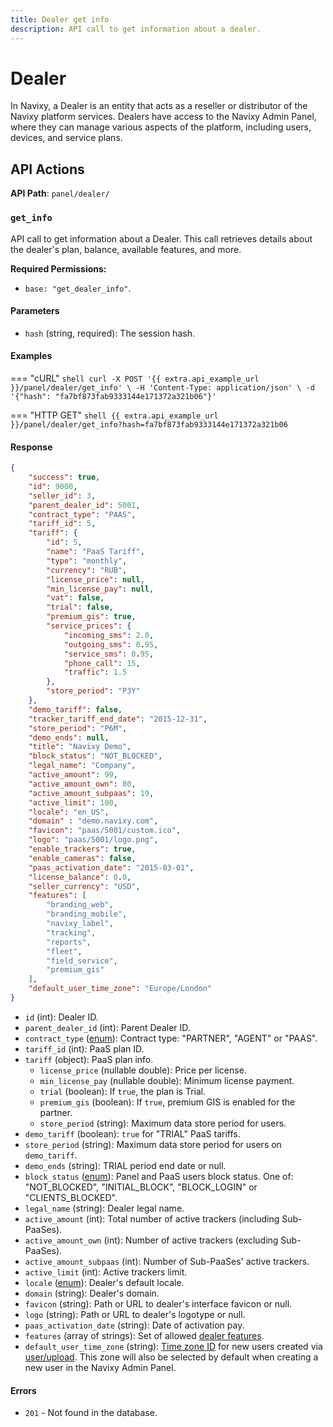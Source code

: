 ```yaml
---
title: Dealer get info
description: API call to get information about a dealer.
---
```

# Dealer

In Navixy, a Dealer is an entity that acts as a reseller or distributor of the Navixy platform services. Dealers have access to the Navixy Admin Panel, where they can manage various aspects of the platform, including users, devices, and service plans.

## API Actions

**API Path**: `panel/dealer/`

### `get_info`

API call to get information about a Dealer. This call retrieves details about the dealer's plan, balance, available features, and more.

**Required Permissions:** 
- `base: "get_dealer_info"`.

#### Parameters

- `hash` (string, required): The session hash.

#### Examples

=== "cURL"
    ```shell
    curl -X POST '{{ extra.api_example_url }}/panel/dealer/get_info' \
        -H 'Content-Type: application/json' \
        -d '{"hash": "fa7bf873fab9333144e171372a321b06"}'
    ```

=== "HTTP GET"
    ```shell
    {{ extra.api_example_url }}/panel/dealer/get_info?hash=fa7bf873fab9333144e171372a321b06
    ```

#### Response

```json
{
    "success": true,
    "id": 9000,
    "seller_id": 3,
    "parent_dealer_id": 5001,
    "contract_type": "PAAS",
    "tariff_id": 5,
    "tariff": {
        "id": 5,
        "name": "PaaS Tariff",
        "type": "monthly",
        "currency": "RUB",
        "license_price": null,
        "min_license_pay": null,
        "vat": false,
        "trial": false,
        "premium_gis": true,
        "service_prices": {
            "incoming_sms": 2.0,
            "outgoing_sms": 0.95,
            "service_sms": 0.95,
            "phone_call": 15,
            "traffic": 1.5            
        },
        "store_period": "P3Y"
    },
    "demo_tariff": false,
    "tracker_tariff_end_date": "2015-12-31",
    "store_period": "P6M",
    "demo_ends": null,
    "title": "Navixy Demo",   
    "block_status": "NOT_BLOCKED",
    "legal_name": "Company",
    "active_amount": 99,
    "active_amount_own": 80,
    "active_amount_subpaas": 19,
    "active_limit": 100,
    "locale": "en_US",
    "domain" : "demo.navixy.com",
    "favicon": "paas/5001/custom.ico",
    "logo": "paas/5001/logo.png",
    "enable_trackers": true,
    "enable_cameras": false,
    "paas_activation_date": "2015-03-01",
    "license_balance": 0.0,
    "seller_currency": "USD",
    "features": [
        "branding_web",
        "branding_mobile",
        "navixy_label",
        "tracking",
        "reports",
        "fleet",
        "field_service",
        "premium_gis"
    ],
    "default_user_time_zone": "Europe/London"
}
```

* `id` (int): Dealer ID.
* `parent_dealer_id` (int): Parent Dealer ID.
* `contract_type` ([enum](../../../backend-api/getting-started/introduction.md#data-types)): Contract type: "PARTNER", "AGENT" or "PAAS".
* `tariff_id` (int): PaaS plan ID.
* `tariff` (object): PaaS plan info.
    * `license_price` (nullable double): Price per license.
    * `min_license_pay` (nullable double): Minimum license payment.
    * `trial` (boolean): If `true`, the plan is Trial.
    * `premium_gis` (boolean): If `true`, premium GIS is enabled for the partner.
    * `store_period` (string): Maximum data store period for users.
* `demo_tariff` (boolean): `true` for "TRIAL" PaaS tariffs.
* `store_period` (string): Maximum data store period for users on `demo_tariff`.
* `demo_ends` (string): TRIAL period end date or null.
* `block_status` ([enum](../../../backend-api/getting-started/introduction.md#data-types)): Panel and PaaS users block status. One of: "NOT_BLOCKED", "INITIAL_BLOCK", "BLOCK_LOGIN" or "CLIENTS_BLOCKED".
* `legal_name` (string): Dealer legal name.
* `active_amount` (int): Total number of active trackers (including Sub-PaaSes).
* `active_amount_own` (int): Number of active trackers (excluding Sub-PaaSes).
* `active_amount_subpaas` (int): Number of Sub-PaaSes' active trackers.
* `active_limit` (int): Active trackers limit.
* `locale` ([enum](../../../backend-api/getting-started/introduction.md#data-types)): Dealer's default locale.
* `domain` (string): Dealer's domain.
* `favicon` (string): Path or URL to dealer's interface favicon or null.
* `logo` (string): Path or URL to dealer's logotype or null.
* `paas_activation_date` (string): Date of activation pay.
* `features` (array of strings): Set of allowed [dealer features](../../../backend-api/resources/commons/dealer.md#dealer-features).
* `default_user_time_zone` (string): [Time zone ID](../timezone.md) for new users created via [user/upload](../user/index.md#upload). This zone will also be selected by default when creating a new user in the Navixy Admin Panel.

#### Errors

* `201` - Not found in the database.
